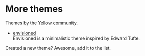 More themes
===========
Themes by the [Yellow community](https://github.com/datenstrom/yellow/wiki/Yellow-community).

* [envisioned](https://github.com/nogginfuel/YellowCMS-Envisioned-Theme)  
  Envisioned is a minimalistic theme inspired by Edward Tufte.

Created a new theme? Awesome, add it to the list.
